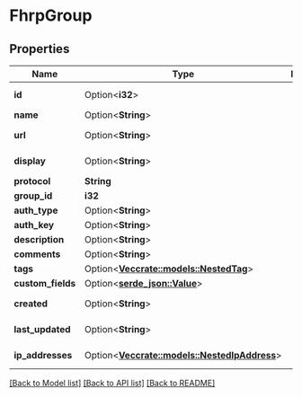 # FhrpGroup

## Properties

Name | Type | Description | Notes
------------ | ------------- | ------------- | -------------
**id** | Option<**i32**> |  | [optional][readonly]
**name** | Option<**String**> |  | [optional]
**url** | Option<**String**> |  | [optional][readonly]
**display** | Option<**String**> |  | [optional][readonly]
**protocol** | **String** |  | 
**group_id** | **i32** |  | 
**auth_type** | Option<**String**> |  | [optional]
**auth_key** | Option<**String**> |  | [optional]
**description** | Option<**String**> |  | [optional]
**comments** | Option<**String**> |  | [optional]
**tags** | Option<[**Vec<crate::models::NestedTag>**](NestedTag.md)> |  | [optional]
**custom_fields** | Option<[**serde_json::Value**](.md)> |  | [optional]
**created** | Option<**String**> |  | [optional][readonly]
**last_updated** | Option<**String**> |  | [optional][readonly]
**ip_addresses** | Option<[**Vec<crate::models::NestedIpAddress>**](NestedIPAddress.md)> |  | [optional][readonly]

[[Back to Model list]](../README.md#documentation-for-models) [[Back to API list]](../README.md#documentation-for-api-endpoints) [[Back to README]](../README.md)


